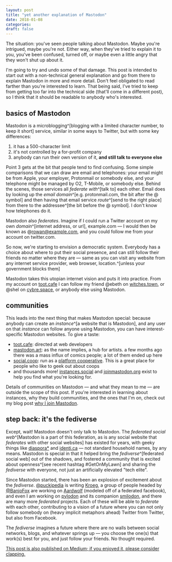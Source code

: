 ```yaml
---
layout: post
title: "yet another explanation of Mastodon"
date: 2018-01-08
categories:
draft: false
---
```


The situation: you've seen people talking about Mastodon. Maybe you're intrigued, maybe you're not. Either way, when they've tried to explain it to you, you've been confused, turned off, or maybe even a little angry that they won't shut up about it.

I'm going to try and undo some of that damage. This post is intended to start out with a non-technical general explanation and go from there to explain Mastodon in more and more detail. Don't feel obligated to read farther than you're interested to learn.
That being said, I've tried to keep from getting too far into the technical side (that'll come in a different post), so I think that it should be readable to anybody who's interested.

## basics of Mastodon
Mastodon is a microblogging^[blogging with a limited character number, to keep it short] service, similar in some ways to Twitter, but with some key differences:
1. it has a 500-character limit
2. it's not controlled by a for-profit company
3. anybody can run their own version of it, **and still talk to everyone else**

Point 3 gets at the bit that people tend to find confusing. Some simple comparisons that we can draw are email and telephones: your email might be from Apple, your employer, Protonmail or somebody else, and your telephone might be managed by O2, T-Mobile, or somebody else.
Behind the scenes, those services all *federate with*^[talk to] each other. Email does by looking up the *email domain*^[e.g. protonmail.com, the bit after the @ symbol] and then having that email service *route*^[send to the right place] from there to the addressee^[the bit before the @ symbol]. I don't know how telephones do it.

Mastodon also *federates*. Imagine if I could run a Twitter account on my own *domain*^[internet address, or url], example.com — I would then be known as @rowan@example.com, and you could follow me from your account on twitter.com.

So now, we're starting to envision a democratic system. Everybody has a choice about where to put their social presence, and can still follow their friends no matter where they are — same as you can visit any website from any internet service provider, web browser, location.^[unless your government blocks them]

Mastodon takes this utopian internet vision and puts it into practice. From my account on [toot.cafe](https://toot.cafe) I can follow my friend @ebeth on [witches.town](https://witches.town), or @shel on [cybre.space](https://cybre.space), or anybody else using Mastodon.

## communities
This leads into the next thing that makes Mastodon special: because anybody can create an *instance*^[a website that is Mastodon], and any user on that *instance* can follow anyone using Mastodon, you can have interest-specific Mastodon websites. To give a taste:
* [toot.cafe](https://toot.cafe): directed at web developers
* [mastodon.art](https://mastodon.art): as the name implies, a hub for artists. a few months ago there was a mass influx of comics people; a lot of them ended up here
* [social.coop](https://social.coop): run as a [platform cooperative](https://platform.coop/about). This is a great place for people who like to geek out about coops
* and thousands more! [instances.social](https://instances.social) and [joinmastodon.org](https://joinmastodon.org) exist to help you find what you're looking for.

Details of communities on Mastodon — and what they mean to me — are outside the scope of this post. If you're interested in learning about instances, why they build communities, and the ones that I'm on, check out my blog post [why I join Mastodon](https://blog.rowan.website/2017/12/23/why-i-join-mastodon/).

## step back: it's the fediverse
Except, wait! Mastodon doesn't only talk to Mastodon. The *federated social web*^[Mastodon is a part of this federation, as is any social website that *federates* with other social websites] has existed for years, with geeky things like [diaspora*](https://diasporafoundation.org/) and [identi.ca](https://identi.ca/) — not standard household names, by any means.
Mastodon is special in that it helped bring the *fediverse*^[federated social web] out of the shadows, and fostered a community that is excited about openness^[see recent hashtag #GetOnMyLawn] and sharing the *fediverse* with everyone, not just an artificially elevated "tech elite".

Since Mastodon started, there has been an explosion of excitement about the *fediverse*. [@puckipedia](https://puckipedia.com/) is writing [Kroeg](https://github.com/puckipedia/Kroeg), a group of people headed by [@BanjoFox](https://dev.glitch.social/@banjofox) are working on [Aardwolf](https://aardwolf.social/) (modeled off of a federated facebook), and even I am working on [pylodon](https://github.com/rowanlupton/pylodon) and its companion [smilodon](https://github.com/rowanlupton/smilodon), and there are many more *federated* projects.
Each of these will be able to *federate* with each other, contributing to a vision of a future where you can not only follow somebody on (heavy implicit metaphors ahead) Twitter from Twitter, but also from Facebook.

The *fediverse* imagines a future where there are no walls between social networks, blogs, and whatever springs up — you choose the one(s) that work(s) best for you, and just follow your friends. No thought required.

[This post is also published on Medium; if you enjoyed it, please consider clapping.](https://medium.com/@rowanlupton/yet-another-explanation-of-mastodon-8e40f9748788)